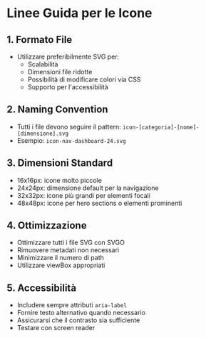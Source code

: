 # Linee Guida per le Icone

## 1. Formato File
- Utilizzare preferibilmente SVG per:
  - Scalabilità
  - Dimensioni file ridotte
  - Possibilità di modificare colori via CSS
  - Supporto per l'accessibilità

## 2. Naming Convention
- Tutti i file devono seguire il pattern: `icon-[categoria]-[nome]-[dimensione].svg`
- Esempio: `icon-nav-dashboard-24.svg`

## 3. Dimensioni Standard
- 16x16px: icone molto piccole
- 24x24px: dimensione default per la navigazione
- 32x32px: icone più grandi per elementi focali
- 48x48px: icone per hero sections o elementi prominenti

## 4. Ottimizzazione
- Ottimizzare tutti i file SVG con SVGO
- Rimuovere metadati non necessari
- Minimizzare il numero di path
- Utilizzare viewBox appropriati

## 5. Accessibilità
- Includere sempre attributi `aria-label`
- Fornire testo alternativo quando necessario
- Assicurarsi che il contrasto sia sufficiente
- Testare con screen reader 